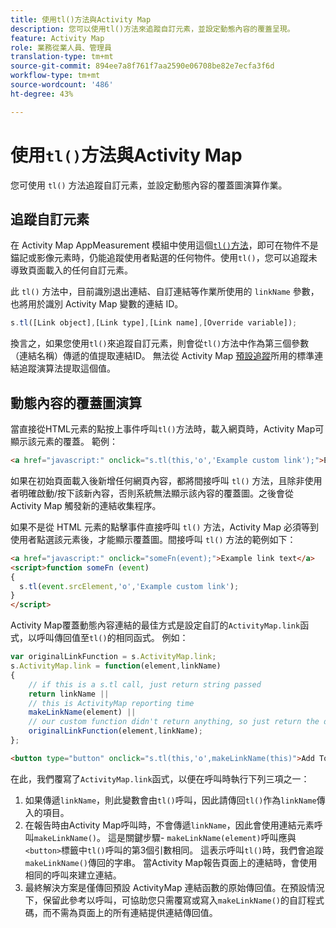 ```yaml
---
title: 使用tl()方法與Activity Map
description: 您可以使用tl()方法來追蹤自訂元素，並設定動態內容的覆蓋呈現。
feature: Activity Map
role: 業務從業人員、管理員
translation-type: tm+mt
source-git-commit: 894ee7a8f761f7aa2590e06708be82e7ecfa3f6d
workflow-type: tm+mt
source-wordcount: '486'
ht-degree: 43%

---
```



# 使用`tl()`方法與Activity Map

您可使用 `tl()` 方法追蹤自訂元素，並設定動態內容的覆蓋圖演算作業。

## 追蹤自訂元素

在 Activity Map AppMeasurement 模組中使用這個[`tl()`方法](/help/implement/vars/functions/tl-method.md)，即可在物件不是錨記或影像元素時，仍能追蹤使用者點選的任何物件。使用`tl()`，您可以追蹤未導致頁面載入的任何自訂元素。

此 `tl()` 方法中，目前識別退出連結、自訂連結等作業所使用的 `linkName` 參數，也將用於識別 Activity Map 變數的連結 ID。

```js
s.tl([Link object],[Link type],[Link name],[Override variable]);
```

換言之，如果您使用`tl()`來追蹤自訂元素，則會從`tl()`方法中作為第三個參數（連結名稱）傳遞的值提取連結ID。 無法從 Activity Map [預設追蹤](activitymap-link-tracking-methodology.md)所用的標準連結追蹤演算法提取這個值。

## 動態內容的覆蓋圖演算

當直接從HTML元素的點按上事件呼叫`tl()`方法時，載入網頁時，Activity Map可顯示該元素的覆蓋。 範例：

```html
<a href="javascript:" onclick="s.tl(this,'o','Example custom link');">Example link text</a>
```

如果在初始頁面載入後新增任何網頁內容，都將間接呼叫 `tl()` 方法，且除非使用者明確啟動/按下該新內容，否則系統無法顯示該內容的覆蓋圖。之後會從 Activity Map 觸發新的連結收集程序。

如果不是從 HTML 元素的點擊事件直接呼叫 `tl()` 方法，Activity Map 必須等到使用者點選該元素後，才能顯示覆蓋圖。間接呼叫 `tl()` 方法的範例如下：

```html
<a href="javascript:" onclick="someFn(event);">Example link text</a>
<script>function someFn (event)
{
  s.tl(event.srcElement,'o','Example custom link');
}
</script>
```

Activity Map覆蓋動態內容連結的最佳方式是設定自訂的`ActivityMap.link`函式，以呼叫傳回值至`tl()`的相同函式。 例如：

```js
var originalLinkFunction = s.ActivityMap.link;
s.ActivityMap.link = function(element,linkName)
{
    // if this is a s.tl call, just return string passed
    return linkName ||      
    // this is ActivityMap reporting time
    makeLinkName(element) ||
    // our custom function didn't return anything, so just return the default ActivityMap Link
    originalLinkFunction(element,linkName);
};
```

```html
<button type="button" onclick="s.tl(this,'o',makeLinkName(this)">Add To Cart</button>
```

在此，我們覆寫了`ActivityMap.link`函式，以便在呼叫時執行下列三項之一：

1. 如果傳遞`linkName`，則此變數會由`tl()`呼叫，因此請傳回`tl()`作為`linkName`傳入的項目。
2. 在報告時由Activity Map呼叫時，不會傳遞`linkName`，因此會使用連結元素呼叫`makeLinkName()`。 這是關鍵步驟- `makeLinkName(element)`呼叫應與`<button>`標籤中`tl()`呼叫的第3個引數相同。 這表示呼叫`tl()`時，我們會追蹤`makeLinkName()`傳回的字串。 當Activity Map報告頁面上的連結時，會使用相同的呼叫來建立連結。
3. 最終解決方案是僅傳回預設 ActivityMap 連結函數的原始傳回值。在預設情況下，保留此參考以呼叫，可協助您只需覆寫或寫入`makeLinkName()`的自訂程式碼，而不需為頁面上的所有連結提供連結傳回值。
